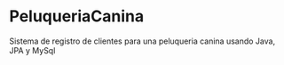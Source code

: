 # PeluqueriaCanina
Sistema de registro de clientes para una peluqueria canina usando Java, JPA y MySql
